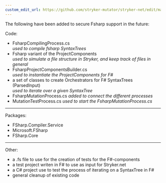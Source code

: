 ```yaml
---
custom_edit_url: https://github.com/stryker-mutator/stryker-net/edit/master/docs/fsharp/CurrentState.md
---
```


The following have been added to secure Fsharp support in the future:

Code:
 * FsharpCompilingProcess.cs  
 *used to compile fsharp SyntaxTrees*
 * Fsharp variant of the ProjectComponents  
 *used to simulate a file structure in Stryker, and keep track of files in general*
 * FsharpProjectComponentsBuilder.cs  
 *used to instantiate the ProjectComponents for F#*
 * a set of classes to create Orchestrators for F# SyntaxTrees (ParsedInput)  
 *used to iterate over a given SyntaxTree*
 * FsharpMutationProcess.cs 
 *added to connect the different processes*
 * MutationTestProcess.cs 
 *used to start the FsharpMutationProcess.cs*
 
---

Packages:
* FSharp.Compiler.Service
* Microsoft.FSharp
* FSharp.Core

--- 

Other:
 * a .fs file to  use for the creation of tests for the F#-components
 * a test project writen in F# to use as input for Stryker.net
 * a C# project use to test the process of iterating on a SyntaxTree in F#
 * general cleanup of existing code
